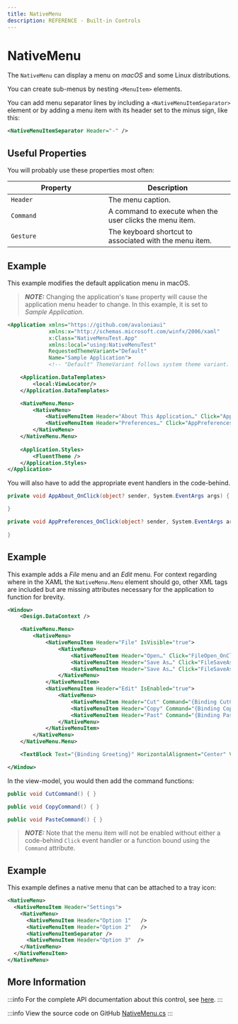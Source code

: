 ```yaml
---
title: NativeMenu
description: REFERENCE - Built-in Controls
---
```


# NativeMenu

The `NativeMenu` can display a menu on _macOS_ and some Linux distributions.

You can create sub-menus by nesting `<MenuItem>` elements.

You can add menu separator lines by including a `<NativeMenuItemSeparator>` element or by adding a menu item with its header set to the minus sign, like this:

```xml
<NativeMenuItemSeparator Header="-" />
```

## Useful Properties

You will probably use these properties most often:

<table>
  <thead>
    <tr><th width="204">Property</th><th>Description</th></tr>
  </thead>
  <tbody>
    <tr><td><code>Header</code></td><td>The menu caption.</td></tr>
    <tr><td><code>Command</code></td><td>A command to execute when the user clicks the menu item.</td></tr>
    <tr><td><code>Gesture</code></td><td>The keyboard shortcut to associated with the menu item.</td></tr>
  </tbody>
</table>

## Example

This example modifies the default application menu in macOS.

 > **_NOTE:_** Changing the application's `Name` property will cause the application menu header to change. In this example, it is set to *Sample Application*.

```xml
<Application xmlns="https://github.com/avaloniaui"
             xmlns:x="http://schemas.microsoft.com/winfx/2006/xaml"
             x:Class="NativeMenuTest.App"
             xmlns:local="using:NativeMenuTest"
             RequestedThemeVariant="Default"
             Name="Sample Application">
             <!-- "Default" ThemeVariant follows system theme variant. "Dark" or "Light" are other available options. -->

    <Application.DataTemplates>
        <local:ViewLocator/>
    </Application.DataTemplates>

    <NativeMenu.Menu>
        <NativeMenu>
            <NativeMenuItem Header="About This Application…" Click="AppAbout_OnClick" />
            <NativeMenuItem Header="Preferences…" Click="AppPreferences_OnClick" />
        </NativeMenu>
    </NativeMenu.Menu>
  
    <Application.Styles>
        <FluentTheme />
    </Application.Styles>
</Application>
```

You will also have to add the appropriate event handlers in the code-behind.

```C#
private void AppAbout_OnClick(object? sender, System.EventArgs args) {

}

private void AppPreferences_OnClick(object? sender, System.EventArgs args) {
    
}
```

## Example

This example adds a *File* menu and an *Edit* menu. For context regarding where in the XAML the `NativeMenu.Menu` element should go, other XML tags are included but are missing attributes necessary for the application to function for brevity.

```Xml
<Window>
    <Design.DataContext />

    <NativeMenu.Menu>
        <NativeMenu>
            <NativeMenuItem Header="File" IsVisible="true">
                <NativeMenu>                    
                    <NativeMenuItem Header="Open…" Click="FileOpen_OnClick" Gesture="Meta+O" />
                    <NativeMenuItem Header="Save As…" Click="FileSaveAs_OnClick" Gesture="Meta+Shift+S" />
                    <NativeMenuItem Header="Save As…" Click="FileSaveAs_OnClick" Gesture="Meta+A" />
                </NativeMenu>
            </NativeMenuItem>
            <NativeMenuItem Header="Edit" IsEnabled="true">
                <NativeMenu>                    
                    <NativeMenuItem Header="Cut" Command="{Binding CutCommand}" Gesture="Meta-X" />
                    <NativeMenuItem Header="Copy" Command="{Binding CopyCommand}" Gesture="Meta-C" />
                    <NativeMenuItem Header="Past" Command="{Binding PasteCommand}" Gesture="Meta-V" />
                </NativeMenu>
            </NativeMenuItem>
        </NativeMenu>
    </NativeMenu.Menu>

    <TextBlock Text="{Binding Greeting}" HorizontalAlignment="Center" VerticalAlignment="Center"/>

</Window>
```

In the view-model, you would then add the command functions:

```C#
public void CutCommand() { }

public void CopyCommand() { }

public void PasteCommand() { }
```

 > **_NOTE:_** Note that the menu item will not be enabled without either a code-behind `Click` event handler or a function bound using the `Command` attribute.

## Example

This example defines a native menu that can be attached to a tray icon:

```xml
<NativeMenu>
  <NativeMenuItem Header="Settings">
    <NativeMenu>
      <NativeMenuItem Header="Option 1"   />
      <NativeMenuItem Header="Option 2"   />
      <NativeMenuItemSeparator />
      <NativeMenuItem Header="Option 3"  />
    </NativeMenu>
  </NativeMenuItem>
</NativeMenu>
```

## More Information

:::info
For the complete API documentation about this control, see [here](http://reference.avaloniaui.net/api/Avalonia.Controls/NativeMenu/).
:::

:::info
View the source code on GitHub [NativeMenu.cs](https://github.com/AvaloniaUI/Avalonia/blob/master/src/Avalonia.Controls/NativeMenu.cs)
:::

